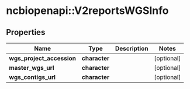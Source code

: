 # ncbiopenapi::V2reportsWGSInfo


## Properties
Name | Type | Description | Notes
------------ | ------------- | ------------- | -------------
**wgs_project_accession** | **character** |  | [optional] 
**master_wgs_url** | **character** |  | [optional] 
**wgs_contigs_url** | **character** |  | [optional] 


